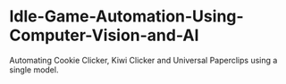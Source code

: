 # Idle-Game-Automation-Using-Computer-Vision-and-AI

Automating Cookie Clicker, Kiwi Clicker and Universal Paperclips using a single model.
